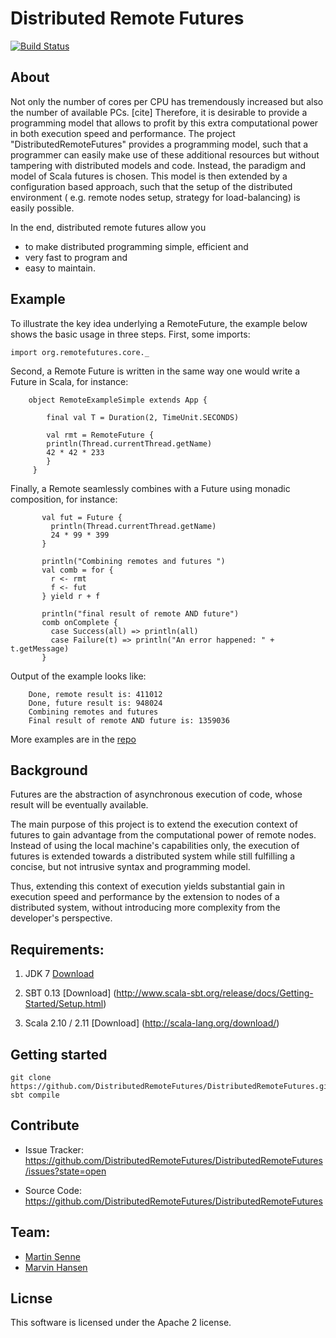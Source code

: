 # Distributed Remote Futures

<!-- [![Build Status](https://secure.travis-ci.org/scala/async.png)](http://travis-ci.org/scala/async) -->
[![Build Status](https://travis-ci.org/DistributedRemoteFutures/DistributedRemoteFutures.svg?branch=master)](https://travis-ci.org/DistributedRemoteFutures/DistributedRemoteFutures)


## About

Not only the number of cores per CPU has tremendously increased but also the number of available PCs. [cite]
Therefore, it is desirable to provide a programming model that allows to profit by this extra computational power
in both execution speed and performance.
The project "DistributedRemoteFutures" provides a programming model, such that a programmer can easily make use of these additional resources
but without tampering with distributed models and code. Instead, the paradigm and model of Scala futures is chosen. This model is then extended
by a configuration based approach, such that the setup of the distributed environment ( e.g. remote nodes setup, strategy for load-balancing)
is easily possible.

In the end, distributed remote futures allow you
- to make distributed programming simple, efficient and
- very fast to program and
- easy to maintain.


## Example

To illustrate the key idea underlying a RemoteFuture, the example below
shows the basic usage in three steps. First, some imports:

    import org.remotefutures.core._

Second, a Remote Future is written in the same way one would write a Future in Scala,
for instance:

        object RemoteExampleSimple extends App {

            final val T = Duration(2, TimeUnit.SECONDS)

            val rmt = RemoteFuture {
            println(Thread.currentThread.getName)
            42 * 42 * 233
            }
         }

 Finally, a Remote seamlessly combines with a Future using monadic composition, for instance:

           val fut = Future {
             println(Thread.currentThread.getName)
             24 * 99 * 399
           }

           println("Combining remotes and futures ")
           val comb = for {
             r <- rmt
             f <- fut
           } yield r + f

           println("final result of remote AND future")
           comb onComplete {
             case Success(all) => println(all)
             case Failure(t) => println("An error happened: " + t.getMessage)
           }

 Output of the example looks like:

        Done, remote result is: 411012
        Done, future result is: 948024
        Combining remotes and futures
        Final result of remote AND future is: 1359036


More examples are in the [repo](https://github.com/DistributedRemoteFutures/DistributedRemoteFutures/tree/master/src/main/scala/org/remotefutures/examples)



## Background

Futures are the abstraction of asynchronous execution of code, whose result will be eventually available.

The main purpose of this project is to extend the execution context of futures to gain advantage from the computational power of remote nodes.
Instead of using the local machine's capabilities only, the execution of futures is extended towards a distributed system
while still fulfilling a concise, but not intrusive syntax and programming model.

Thus, extending this context of execution yields substantial gain in execution speed and performance
by the extension to nodes of a distributed system, without introducing more complexity from the developer's perspective.


Requirements:
--------

1) JDK 7 [Download](http://www.oracle.com/technetwork/java/javase/downloads/jdk7-downloads-1880260.html)

2) SBT 0.13 [Download] (http://www.scala-sbt.org/release/docs/Getting-Started/Setup.html)

3) Scala 2.10 / 2.11 [Download] (http://scala-lang.org/download/)



## Getting started

    git clone https://github.com/DistributedRemoteFutures/DistributedRemoteFutures.git
    sbt compile


## Contribute
- Issue Tracker: https://github.com/DistributedRemoteFutures/DistributedRemoteFutures/issues?state=open

- Source Code: https://github.com/DistributedRemoteFutures/DistributedRemoteFutures


## Team:
* [Martin Senne](https://github.com/MartinSenne/)
* [Marvin Hansen](https://github.com/marvin-hansen)


## Licnse

This software is licensed under the Apache 2 license.


